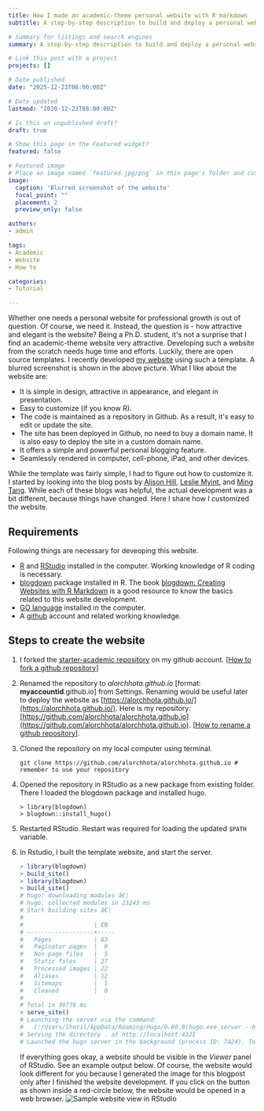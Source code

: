 ```yaml
---
title: How I made an academic-theme personal website with R markdown
subtitle: A step-by-step description to build and deploy a personal website using R, hugo, and github.

# Summary for listings and search engines
summary: A step-by-step description to build and deploy a personal website using R, hugo, and github.

# Link this post with a project
projects: []

# Date published
date: "2025-12-23T08:00:00Z"

# Date updated
lastmod: "2020-12-23T08:00:00Z"

# Is this an unpublished draft?
draft: true

# Show this page in the Featured widget?
featured: false

# Featured image
# Place an image named `featured.jpg/png` in this page's folder and customize its options here.
image:
  caption: 'Blurred screenshot of the website'
  focal_point: ""
  placement: 2
  preview_only: false

authors:
- admin

tags:
- Academic
- Website
- How to

categories:
- Tutorial

---
```

Whether one needs a personal website for professional growth is out of question. Of course, we need it. Instead, the question is - how attractive and elegant is the website? Being a Ph.D. student, it's not a surprise that I find an academic-theme website very attractive. Developing such a website from the scratch needs huge time and efforts. Luckily, there are open source templates. I recently developed <a href="https://alorchhota.github.io/" target="_blank">my website</a> using such a template. A blurred screenshot is shown in the above picture. What I like about the website are:

- It is simple in design, attractive in appearance, and elegant in presentation.
- Easy to customize (if you know R).
- The code is maintained as a repository in Github. As a result, it's easy to edit or update the site.
- The site has been deployed in Github, no need to buy a domain name. It is also easy to deploy the site in a custom domain name.
- It offers a simple and powerful personal blogging feature.
- Seamlessly rendered in computer, cell-phone, iPad, and other devices.

While the template was fairly simple, I had to figure out how to customize it. I started by looking into the blog posts by [Alison Hill](https://alison.rbind.io/post/2017-06-12-up-and-running-with-blogdown/), [Leslie Myint](https://lmyint.github.io/post/hugo-academic-tips/), and  [Ming Tang](https://divingintogeneticsandgenomics.rbind.io/post/hugo-academic-theme-blog-down-deployment-some-details/). While each of these blogs was helpful, the actual development was a bit different, because things have changed. Here I share how I customized the website.

## Requirements
Following things are necessary for deveoping this website.
* [R](https://www.r-project.org/) and [RStudio](https://rstudio.com/) installed in the computer. Working knowledge of R coding is necessary.
* [blogdown](https://cran.r-project.org/web/packages/blogdown/index.html) package installed in R. The book [blogdown: Creating Websites with R Markdown](https://bookdown.org/yihui/blogdown/) is a good resource to know the basics related to this website development.
* [GO language](https://golang.org) installed in the computer.
* A [github](https://github.com/) account and related working knowledge.


## Steps to create the website
1. I forked the [starter-academic repository](https://github.com/wowchemy/starter-academic) on my github account. [[How to fork a github repository]((https://docs.github.com/en/github/getting-started-with-github/fork-a-repo))]
2. Renamed the repository to _alorchhota.github.io_ [format: **myaccountid**.github.io] from Settings. Renaming would be useful later to deploy the website as [https://alorchhota.github.io/](https://alorchhota.github.io/). Here is my repository:[https://github.com/alorchhota/alorchhota.github.io](https://github.com/alorchhota/alorchhota.github.io). [[How to rename a github repository](https://docs.github.com/en/github/administering-a-repository/renaming-a-repository)].
3.  Cloned the repository on my local computer using terminal.
    ```{bash}
    git clone https://github.com/alorchhota/alorchhota.github.io # remember to use your repository
    ```
4.  Opened the repository in RStudio as a new package from existing folder. There I loaded the blogdown package and installed hugo.
    ```{r}
    > library(blogdown)
    > blogdown::install_hugo()
    ```
5. Restarted RStudio. Restart was required for loading the updated `$PATH` variable.
6.  In Rstudio, I built the template website, and start the server.
    ```r
    > library(blogdown)
    > build_site()
    > library(blogdown)
    > build_site()
    # hugo: downloading modules â€¦
    # hugo: collected modules in 23243 ms
    # Start building sites â€¦ 
    # 
    #                    | EN  
    # -------------------+-----
    #   Pages            | 63  
    #   Paginator pages  |  0  
    #   Non-page files   |  5  
    #   Static files     | 27  
    #   Processed images | 22  
    #   Aliases          | 12  
    #   Sitemaps         |  1  
    #   Cleaned          |  0  
    # 
    # Total in 30776 ms
    > serve_site()
    # Launching the server via the command:
    #   C:/Users/Shatil/AppData/Roaming/Hugo/0.80.0/hugo.exe server --bind 127.0.0.1 -p 4321 --themesDir themes -D -F --navigateToChanged
    # Serving the directory . at http://localhost:4321
    # Launched the hugo server in the background (process ID: 7424). To stop it, call blogdown::stop_server() or restart the R session.
    
    ```
    
    If everything goes okay, a website should be visible in the *Viewer* panel of RStudio. See an example output below. Of course, the website would look different for you because I generated the image for this blogpost only after I finished the website development. If you click on the button as shown inside a red-circle below, the website would be opened in a web browser. 
    ![Sample website view in RStudio](posts/rstudio_website.png)
    
